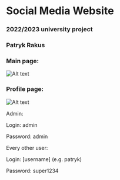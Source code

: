 # Social Media Website
### 2022/2023 university project 
### Patryk Rakus

### Main page:
![Alt text](/screenshots/main.jpg?raw=true "Screenshot of the home page")

### Profile page:
![Alt text](/screenshots/profile.jpg?raw=true "Screenshot of the user profile page")


Admin:

Login: admin

Password: admin



Every other user:

Login: [username] (e.g. patryk)

Password: super1234
